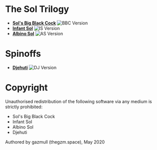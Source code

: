 # The Sol Trilogy
- [**Sol's Big Black Cock**](bbc/README.md) ![BBC Version](https://img.shields.io/badge/BBC-v0.12.1-orange)
- [**Infant Sol**](is/README.md) ![IS Version](https://img.shields.io/badge/IS-v0.11.1-orange)
- [**Albino Sol**](as/README.md) ![AS Version](https://img.shields.io/badge/AS-v0.2.1-A6C2E6)

# Spinoffs
- [**Djehuti**](dj/README.md) ![DJ Version](https://img.shields.io/badge/DJ-v0.1.0-172947)

# Copyright
Unauthorised redistribution of the following software via any medium is strictly prohibited:
 - Sol's Big Black Cock
 - Infant Sol
 - Albino Sol
 - Djehuti

Authored by gazmull (thegzm.space), May 2020
